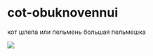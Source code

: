 # cot-obuknovennui
<html>
<body>
  <p>кот шлепа или пельмень большая пельмешка</p>
  <img src="https://upload.wikimedia.org/wikipedia/commons/thumb/a/a6/Gregory_and_watermelon.jpg/274px-Gregory_and_watermelon.jpg">
  
</body>
</html>
